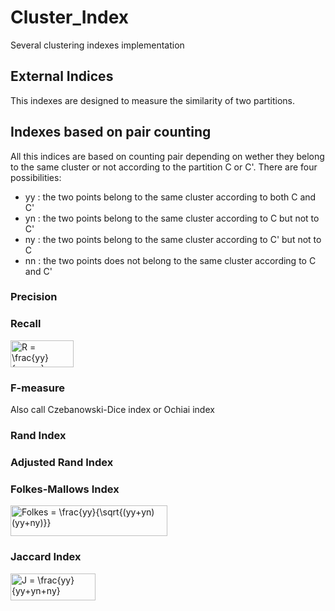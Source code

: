 # Cluster_Index
Several clustering indexes implementation

## External Indices

This indexes are designed to measure the similarity of two partitions.

## Indexes based on pair counting
All this indices are based on counting pair depending on wether they belong to the same cluster or not according to the partition C or C'. There are four possibilities:
  * yy : the two points belong to the same cluster according to both C and C'
  * yn : the two points belong to the same cluster according to C but not to C'
  * ny : the two points belong to the same cluster according to C' but not to C
  * nn : the two points does not belong to the same cluster according to C and C'

### Precision



### Recall

<img src="http://www.sciweavers.org/tex2img.php?eq=R%20%3D%20%5Cfrac%7Byy%7D%7Byy%2Byn%7D&bc=White&fc=Black&im=jpg&fs=12&ff=arev&edit=0" align="center" border="0" alt="R = \frac{yy}{yy+yn}" width="101" height="43" />

### F-measure
Also call Czebanowski-Dice index or Ochiai index



### Rand Index



### Adjusted Rand Index



### Folkes-Mallows Index

<img src="http://www.sciweavers.org/tex2img.php?eq=Folkes%20%3D%20%5Cfrac%7Byy%7D%7B%5Csqrt%7B%28yy%2Byn%29%28yy%2Bny%29%7D%7D%20&bc=White&fc=Black&im=jpg&fs=12&ff=arev&edit=0" align="center" border="0" alt="Folkes = \frac{yy}{\sqrt{(yy+yn)(yy+ny)}} " width="251" height="49" />

### Jaccard Index

<img src="http://www.sciweavers.org/tex2img.php?eq=J%20%3D%20%5Cfrac%7Byy%7D%7Byy%2Byn%2Bny%7D%20&bc=White&fc=Black&im=jpg&fs=12&ff=arev&edit=0" align="center" border="0" alt="J = \frac{yy}{yy+yn+ny} " width="136" height="43" />
